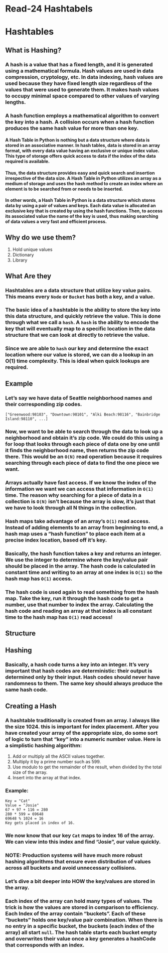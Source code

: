 # Read-24 Hashtabels

# Hashtables

## What is Hashing?
### A hash is a value that has a fixed length, and it is generated using a mathematical formula. Hash values are used in data compression, cryptology, etc. In data indexing, hash values are used because they have fixed length size regardless of the values that were used to generate them. It makes hash values to occupy minimal space compared to other values of varying lengths.

### A hash function employs a mathematical algorithm to convert the key into a hash. A collision occurs when a hash function produces the same hash value for more than one key.

#### A Hash Table in Python is nothing but a data structure where data is stored in an associative manner. In hash tables, data is stored in an array format, with every data value having an exclusive or unique index value. This type of storage offers quick access to data if the index of the data required is available.

#### Thus, the data structure provides easy and quick search and insertion irrespective of the data size. A Hash Table in Python utilizes an array as a medium of storage and uses the hash method to create an index where an element is to be searched from or needs to be inserted.

#### In other words, a Hash Table in Python is a data structure which stores data by using a pair of values and keys. Each data value is allocated an exclusive key that is created by using the hash functions. Then, to access its associated value the name of the key is used, thus making searching of data values a very fast and efficient process.


## Why do we use them?
1. Hold unique values
2. Dictionary
3. Library

## What Are they
### Hashtables are a data structure that utilize key value pairs. This means every `Node` or `Bucket` has both a key, and a value.

### The basic idea of a hashtable is the ability to store the key into this data structure, and quickly retrieve the value. This is done through what we call a `hash`. A `hash` is the ability to encode the key that will eventually map to a specific location in the data structure that we can look at directly to retrieve the value.

### Since we are able to `hash` our key and determine the exact location where our value is stored, we can do a lookup in an O(1) time complexity. This is ideal when quick lookups are required.

## Example
### Let’s say we have data of Seattle neighborhood names and their corresponding zip codes.
```
["Greenwood:98103", "Downtown:98101", "Alki Beach:98116", "Bainbridge Island:98110", ...]
```

### Now, we want to be able to search through the data to look up a neighborhood and obtain it’s zip code. We could do this using a for loop that looks through each piece of data one by one until it finds the neighborhood name, then returns the zip code there. This would be an `O(N)` read operation because it requires searching through each piece of data to find the one piece we want.

### Arrays actually have fast access. If we know the index of the information we want we can access that information in `O(1)` time. The reason why searching for a piece of data in a collection is `O(N)` isn’t because the array is slow, it’s just that we have to look through all N things in the collection.

### Hash maps take advantage of an array’s `O(1)` read access. Instead of adding elements to an array from beginning to end, a hash map uses a “hash function” to place each item at a precise index location, based off it’s key.

### Basically, the hash function takes a key and returns an integer. We use the integer to determine where the key/value pair should be placed in the array. The hash code is calculated in constant time and writing to an array at one index is `O(1)` so the hash map has `O(1)` access.

### The hash code is used again to read something from the hash map. Take the key, run it through the hash code to get a number, use that number to index the array. Calculating the hash code and reading an array at that index is all constant time to the hash map has `O(1)` read access!


## Structure
## Hashing
### Basically, a hash code turns a key into an integer. It’s very important that hash codes are deterministic: their output is determined only by their input. Hash codes should never have randomness to them. The same key should always produce the same hash code.

## Creating a Hash
### A hashtable traditionally is created from an array. I always like the size 1024. this is important for index placement. After you have created your array of the appropriate size, do some sort of logic to turn that “key” into a numeric number value. Here is a simplistic hashing algorithm:

1. Add or multiply all the ASCII values together.
2. Multiply it by a prime number such as 599.
3. Use modulo to get the remainder of the result, when divided by the total size of the array.
4. Insert into the array at that index.
### Example:
```
Key = "Cat"
Value = "Josie"
67 + 97 + 116 = 280
280 * 599 = 69648
69648 % 1024 = 16
Key gets placed in index of 16. 
```

### We now know that our key `Cat` maps to index 16 of the array. We can view into this index and find “Josie”, our value quickly.

### NOTE: Production systems will have much more robust hashing algorithms that ensure even distribution of values across all buckets and avoid unnecessary collisions.

### Let’s dive a bit deeper into HOW the key/values are stored in the array.

### Each index of the array can hold many types of values. The trick is how the values are stored in comparison to efficiency. Each Index of the array contain “buckets”. Each of these “buckets” holds one key/value pair combination. When there is no entry in a specific bucket, the buckets (each index of the array) all start `null`. The hash table starts each bucket empty and overwrites their value once a key generates a hashCode that corresponds with an index.
